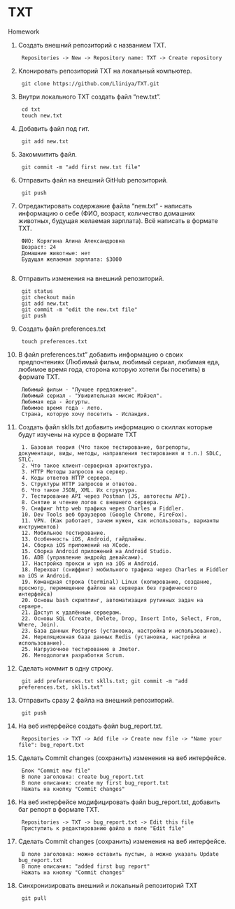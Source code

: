 # TXT
Homework

1. Создать внешний репозиторий c названием TXT.
	```
	 Repositories -> New -> Repository name: TXT -> Create repository 
	```
2. Клонировать репозиторий TXT на локальный компьютер.
	```
	 git clone https://github.com/Lliniya/TXT.git
	```
3. Внутри локального TXT создать файл “new.txt”.
	```
	 cd txt
	 touch new.txt
	```
4. Добавить файл под гит.
	```
	 git add new.txt
	```
5. Закоммитить файл.
	```
	 git commit -m "add first new.txt file"
	```
6. Отправить файл на внешний GitHub репозиторий.
	```
	 git push
	```

7. Отредактировать содержание файла “new.txt” - написать информацию о себе (ФИО, возраст, количество домашних животных, будущая желаемая зарплата). Всё написать в формате TXT.
        
	```
	 ФИО: Корягина Алина Александровна
	 Возраст: 24
	 Домашние животные: нет
	 Будущая желаемая зарплата: $3000
	 
	```
8. Отправить изменения на внешний репозиторий.
	```
	 git status
	 git checkout main
	 git add new.txt
	 git commit -m "edit the new.txt file"
	 git push
	```
9. Создать файл preferences.txt
	```
	 touch preferences.txt
	```
10. В файл preferences.txt” добавить информацию о своих предпочтениях (Любимый фильм, любимый сериал, любимая еда, любимое время года, сторона которую хотели бы посетить) в формате TXT.
	```
	 Любимый фильм - "Лучшее предложение".
	 Любимый сериал - "Увивительная мисис Мэйзел".
	 Любимая еда - йогурты.
	 Любимое время года - лето.
	 Страна, которую хочу посетить - Исландия.
	```

11. Создать файл sklls.txt добавить информацию о скиллах которые будут изучены на курсе в формате TXT
	```
	 1. Базовая теория (Что такое тестирование, багрепорты, документаци, виды, методы, направления тестирования и т.п.) SDLC, STLC.
	 2. Что такое клиент-серверная архитектура.
	 3. HTTP Методы запросов на сервер.
	 4. Коды ответов HTTP сервера.
	 5. Структуры HTTP запросов и ответов.
	 6. Что такое JSON, XML. Их структура.
	 7. Тестирование API через Postman (JS, автотесты API).
	 8. Снятие и чтение логов c внешнего сервера.
	 9. Снифинг http web трафика через Charles и Fiddler.
	 10. Dev Tools веб браузеров (Google Chrome, FireFox).
	 11. VPN. (Как работает, зачем нужен, как использовать, варианты инструментов)
	 12. Мобильное тестирование.
	 13. Особенность iOS, Android, гайдлайны.
	 14. Сборка iOS приложений на XCode. 
	 15. Сборка Android приложений на Android Studio.
	 16. ADB (управление андройд девайсами).
	 17. Настройка прокси и vpn на iOS и Android.
	 18. Перехват (сниффинг) мобильного трафика через Charles и Fiddler на iOS и Android.
	 19. Командная строка (terminal) Linux (копирование, создание, просмотр, перемещение файлов на серверах без графического интерфейса)
	 20. Основы bash скриптинг, автоматизация рутинных задач на сервере.
	 21. Доступ к удалённым серверам.
	 22. Основы SQL (Create, Delete, Drop, Insert Into, Select, From, Where, Join).
	 23. База данных Postgres (установка, настройка и использование).
	 24. Нереляционная база данных Redis (установка, настройка и использование).
	 25. Нагрузочное тестирование в Jmeter.
	 26. Методология разработки Scrum.
	```
12. Сделать коммит в одну строку.
	```
	 git add preferences.txt sklls.txt; git commit -m "add preferences.txt, sklls.txt"
	```
13. Отправить сразу 2 файла на внешний репозиторий.
	```
	 git push
	```
14. На веб интерфейсе создать файл bug_report.txt.
	```
	 Repositories -> TXT -> Add file -> Create new file -> "Name your file": bug_report.txt
	```
15. Сделать Commit changes (сохранить) изменения на веб интерфейсе.
	```
	 Блок "Commit new file"
	 В поле заголовка: create bug_report.txt
	 В поле описания: create my first bug_report.txt
	 Нажать на кнопку "Commit changes"
	```
16. На веб интерфейсе модифицировать файл bug_report.txt, добавить баг репорт в формате TXT.
	```
	 Repositories -> TXT -> bug_report.txt -> Edit this file 
	 Приступить к редактированию файла в поле "Edit file"
	```
17. Сделать Commit changes (сохранить) изменения на веб интерфейсе.
	```
	 В поле заголовка: можно оставить пустым, а можно указать Update bug_report.txt
	 В поле описания: "added first bug report"
	 Нажать на кнопку "Commit changes"
	```
18. Синхронизировать внешний и локальный репозиторий TXT
	```
	 git pull
	```
